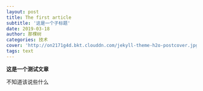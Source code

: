 ```yaml
---
layout: post
title: The first article
subtitle: '这是一个子标题'
date: 2019-03-18
author: 那棵树
categories: 技术
cover: 'http://on2171g4d.bkt.clouddn.com/jekyll-theme-h2o-postcover.jpg'
tags: text 
---
```


**这是一个测试文章**

不知道该说些什么